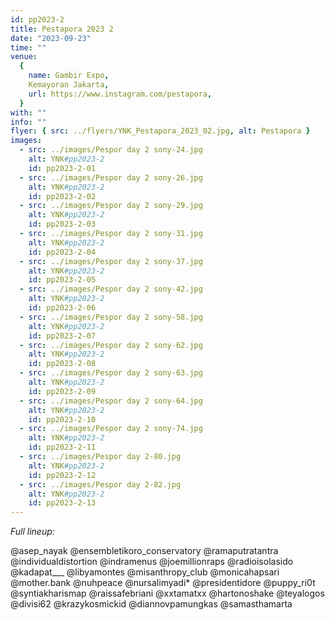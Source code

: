 ```yaml
---
id: pp2023-2
title: Pestapora 2023 2
date: "2023-09-23"
time: ""
venue:
  {
    name: Gambir Expo,
    Kemayoran Jakarta,
    url: https://www.instagram.com/pestapora,
  }
with: ""
info: ""
flyer: { src: ../flyers/YNK_Pestapora_2023_02.jpg, alt: Pestapora }
images:
  - src: ../images/Pespor day 2 sony-24.jpg
    alt: YNK#pp2023-2
    id: pp2023-2-01
  - src: ../images/Pespor day 2 sony-26.jpg
    alt: YNK#pp2023-2
    id: pp2023-2-02
  - src: ../images/Pespor day 2 sony-29.jpg
    alt: YNK#pp2023-2
    id: pp2023-2-03
  - src: ../images/Pespor day 2 sony-31.jpg
    alt: YNK#pp2023-2
    id: pp2023-2-04
  - src: ../images/Pespor day 2 sony-37.jpg
    alt: YNK#pp2023-2
    id: pp2023-2-05
  - src: ../images/Pespor day 2 sony-42.jpg
    alt: YNK#pp2023-2
    id: pp2023-2-06
  - src: ../images/Pespor day 2 sony-58.jpg
    alt: YNK#pp2023-2
    id: pp2023-2-07
  - src: ../images/Pespor day 2 sony-62.jpg
    alt: YNK#pp2023-2
    id: pp2023-2-08
  - src: ../images/Pespor day 2 sony-63.jpg
    alt: YNK#pp2023-2
    id: pp2023-2-09
  - src: ../images/Pespor day 2 sony-64.jpg
    alt: YNK#pp2023-2
    id: pp2023-2-10
  - src: ../images/Pespor day 2 sony-74.jpg
    alt: YNK#pp2023-2
    id: pp2023-2-11
  - src: ../images/Pespor day 2-80.jpg
    alt: YNK#pp2023-2
    id: pp2023-2-12
  - src: ../images/Pespor day 2-82.jpg
    alt: YNK#pp2023-2
    id: pp2023-2-13
---
```


_Full lineup:_

@asep_nayak
@ensembletikoro_conservatory @ramaputratantra
@individualdistortion
@indramenus @joemillionraps
@radioisolasido
@kadapat\_\_\_
@libyamontes
@misanthropy_club
@monicahapsari
@mother.bank
@nuhpeace
@nursalimyadi\*
@presidentidore
@puppy_ri0t
@syntiakharismap
@raissafebriani
@xxtamatxx
@hartonoshake
@teyalogos
@divisi62 @krazykosmickid
@diannovpamungkas
@samasthamarta
